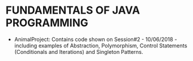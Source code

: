 FUNDAMENTALS OF JAVA PROGRAMMING
===============================

- AnimalProject: Contains code shown on Session#2 - 10/06/2018 - including examples of Abstraction, Polymorphism, 
Control Statements (Conditionals and Iterations) and Singleton Patterns.
